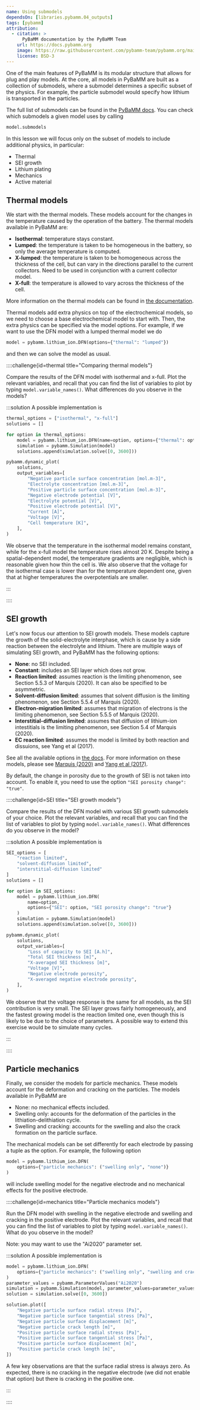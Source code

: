 ```yaml
---
name: Using submodels
dependsOn: [libraries.pybamm.04_outputs]
tags: [pybamm]
attribution:
  - citation: >
      PyBaMM documentation by the PyBaMM Team
    url: https://docs.pybamm.org
    image: https://raw.githubusercontent.com/pybamm-team/pybamm.org/main/static/images/pybamm_logo.svg
    license: BSD-3
---
```


One of the main features of PyBaMM is its modular structure that allows for plug and play models. At the core, all models in PyBaMM are built as a collection of submodels, where a submodel determines a specific subset of the physics. For example, the particle submodel would specify how lithium is transported in the particles.

The full list of submodels can be found in the [PyBaMM docs](https://docs.pybamm.org/en/latest/source/api/models/submodels/index.html). You can check which submodels a given model uses by calling

```python nolint
model.submodels
```

In this lesson we will focus only on the subset of models to include additional physics, in particular:

- Thermal
- SEI growth
- Lithium plating
- Mechanics
- Active material

## Thermal models

We start with the thermal models. These models account for the changes in the temperature caused by the operation of the battery. The thermal models available in PyBaMM are:

- **Isothermal**: temperature stays constant.
- **Lumped**: the temperature is taken to be homogeneous in the battery, so only the average temperature is computed.
- **X-lumped**: the temperature is taken to be homogeneous across the thickness of the cell, but can vary in the directions parallel to the current collectors. Need to be used in conjunction with a current collector model.
- **X-full**: the temperature is allowed to vary across the thickness of the cell.

More information on the thermal models can be found in [the documentation](https://docs.pybamm.org/en/latest/source/examples/notebooks/models/thermal-models.html).

Thermal models add extra physics on top of the electrochemical models, so we need to choose a base electrochemical model to start with. Then, the extra physics can be specified via the model options. For example, if we want to use the DFN model with a lumped thermal model we do

```python
model = pybamm.lithium_ion.DFN(options={"thermal": "lumped"})
```

and then we can solve the model as usual.

::::challenge{id=thermal title="Comparing thermal models"}

Compare the results of the DFN model with isothermal and x-full. Plot the relevant variables, and recall that you can find the list of variables to plot by typing `model.variable_names()`. What differences do you observe in the models?

:::solution
A possible implementation is

```python
thermal_options = ["isothermal", "x-full"]
solutions = []

for option in thermal_options:
    model = pybamm.lithium_ion.DFN(name=option, options={"thermal": option})
    simulation = pybamm.Simulation(model)
    solutions.append(simulation.solve([0, 3600]))

pybamm.dynamic_plot(
    solutions,
    output_variables=[
        "Negative particle surface concentration [mol.m-3]",
        "Electrolyte concentration [mol.m-3]",
        "Positive particle surface concentration [mol.m-3]",
        "Negative electrode potential [V]",
        "Electrolyte potential [V]",
        "Positive electrode potential [V]",
        "Current [A]",
        "Voltage [V]",
        "Cell temperature [K]",
    ],
)

```

We observe that the temperature in the isothermal model remains constant, while for the x-full model the temperature rises almost 20 K. Despite being a spatial-dependent model, the temperature gradients are negligible, which is reasonable given how thin the cell is. We also observe that the voltage for the isothermal case is lower than for the temperature dependent one, given that at higher temperatures the overpotentials are smaller.

:::

::::

## SEI growth

Let's now focus our attention to SEI growth models. These models capture the growth of the solid-electrolyte interphase, which is cause by a side reaction between the electrolyte and lithium. There are multiple ways of simulating SEI growth, and PyBaMM has the following options:

- **None**: no SEI included.
- **Constant**: includes an SEI layer which does not grow.
- **Reaction limited**: assumes reaction is the limiting phenomenon, see Section 5.5.3 of Marquis (2020). It can also be specified to be asymmetric.
- **Solvent-diffusion limited**: assumes that solvent diffusion is the limiting phenomenon, see Section 5.5.4 of Marquis (2020).
- **Electron-migration limited**: assumes that migration of electrons is the limiting phenomenon, see Section 5.5.5 of Marquis (2020).
- **Interstitial-diffusion limited**: assumes that diffusion of lithium-ion intestitials is the limiting phenomenon, see Section 5.4 of Marquis (2020).
- **EC reaction limited**: assumes the model is limited by both reaction and dissuions, see Yang et al (2017).

See all the available options in [the docs](https://docs.pybamm.org/en/latest/source/api/models/base_models/base_battery_model.html#pybamm.BatteryModelOptions). For more information on these models, please see [Marquis (2020)](https://ora.ox.ac.uk/objects/uuid:8afdcc34-cc42-48ba-b316-96a6d0f33a45) and [Yang et al (2017)](https://www.sciencedirect.com/science/article/pii/S0378775317307619).

By default, the change in porosity due to the growth of SEI is not taken into account. To enable it, you need to use the option `"SEI porosity change": "true"`.

::::challenge{id=SEI title="SEI growth models"}

Compare the results of the DFN model with various SEI growth submodels of your choice. Plot the relevant variables, and recall that you can find the list of variables to plot by typing `model.variable_names()`. What differences do you observe in the model?

:::solution
A possible implementation is

```python
SEI_options = [
    "reaction limited",
    "solvent-diffusion limited",
    "interstitial-diffusion limited"
]
solutions = []

for option in SEI_options:
    model = pybamm.lithium_ion.DFN(
        name=option,
        options={"SEI": option, "SEI porosity change": "true"}
    )
    simulation = pybamm.Simulation(model)
    solutions.append(simulation.solve([0, 3600]))

pybamm.dynamic_plot(
    solutions,
    output_variables=[
        "Loss of capacity to SEI [A.h]",
        "Total SEI thickness [m]",
        "X-averaged SEI thickness [m]",
        "Voltage [V]",
        "Negative electrode porosity",
        "X-averaged negative electrode porosity",
    ],
)
```

We observe that the voltage response is the same for all models, as the SEI contribution is very small. The SEI layer grows fairly homogeneously, and the fastest growing model is the reaction limited one, even though this is likely to be due to the choice of parameters. A possible way to extend this exercise would be to simulate many cycles.

:::

::::

## Particle mechanics

Finally, we consider the models for particle mechanics. These models account for the deformation and cracking on the particles. The models available in PyBaMM are

- None: no mechanical effects included.
- Swelling only: accounts for the deformation of the particles in the lithiation-delithiation cycle.
- Swelling and cracking: accounts for the swelling and also the crack formation on the particle surface.

The mechanical models can be set differently for each electrode by passing a tuple as the option. For example, the following option

```python
model = pybamm.lithium_ion.DFN(
    options={"particle mechanics": ("swelling only", "none")}
)
```

will include swelling model for the negative electrode and no mechanical effects for the positive electrode.

::::challenge{id=mechanics title="Particle mechanics models"}

Run the DFN model with swelling in the negative electrode and swelling and cracking in the positive electrode. Plot the relevant variables, and recall that you can find the list of variables to plot by typing `model.variable_names()`. What do you observe in the model?

Note: you may want to use the "Ai2020" parameter set.

:::solution
A possible implementation is

```python
model = pybamm.lithium_ion.DFN(
    options={"particle mechanics": ("swelling only", "swelling and cracking")}
)
parameter_values = pybamm.ParameterValues("Ai2020")
simulation = pybamm.Simulation(model, parameter_values=parameter_values)
solution = simulation.solve([0, 3600])

solution.plot([
    "Negative particle surface radial stress [Pa]",
    "Negative particle surface tangential stress [Pa]",
    "Negative particle surface displacement [m]",
    "Negative particle crack length [m]",
    "Positive particle surface radial stress [Pa]",
    "Positive particle surface tangential stress [Pa]",
    "Positive particle surface displacement [m]",
    "Positive particle crack length [m]",
])
```

A few key observations are that the surface radial stress is always zero. As expected, there is no cracking in the negative electrode (we did not enable that option) but there is cracking in the positive one.

:::

::::

